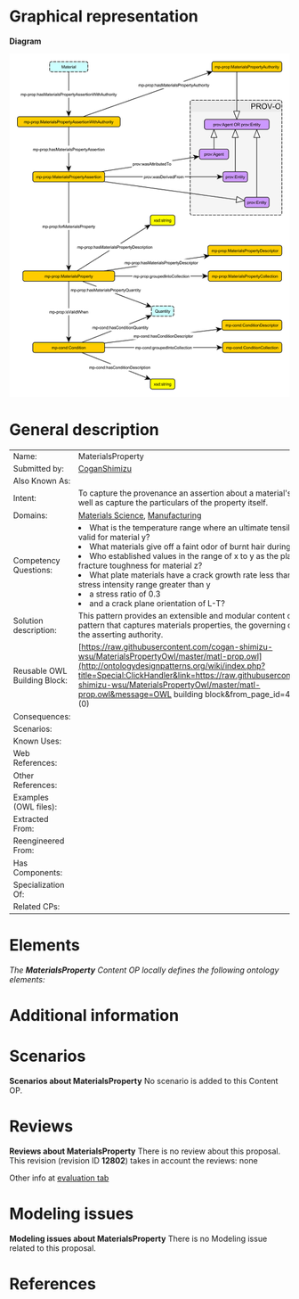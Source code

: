 #  Graphical representation


__Diagram__




[![Image:MatlPropBasic resized.png](./MatlPropBasic_resized.png)](../Image/MatlPropBasic_resized.png.md "Image:MatlPropBasic resized.png")




#  General description




|  |  |
| --- | --- |
|  Name: |  MaterialsProperty |
|  Submitted by: | [CoganShimizu](../User/CoganShimizu.md "User:CoganShimizu") |
|  Also Known As: |  |
|  Intent: |  To capture the provenance an assertion about a material's properties as well as capture the particulars of the property itself. |
|  Domains: | [Materials Science](../Community/Materials_Science.md "Community:Materials Science"), [Manufacturing](../Community/Manufacturing.md "Community:Manufacturing") |
|  Competency Questions: | <li> What is the temperature range where an ultimate tensile strength of x is valid for material y?</li><li> What materials give off a faint odor of burnt hair during a burn test?</li><li> Who established values in the range of x to y as the plane-strain fracture toughness for material z?</li><li> What plate materials have a crack growth rate less than x in air for a stress intensity range greater than y</li><li> a stress ratio of 0.3</li><li> and a crack plane orientation of L-T?</li> |
|  Solution description: |  This pattern provides an extensible and modular content ontology design pattern that captures materials properties, the governing conditions, and the asserting authority. |
|  Reusable OWL Building Block: | [https://raw.githubusercontent.com/cogan-shimizu-wsu/MaterialsPropertyOwl/master/matl-prop.owl](http://ontologydesignpatterns.org/wiki/index.php?title=Special:ClickHandler&link=https://raw.githubusercontent.com/cogan-shimizu-wsu/MaterialsPropertyOwl/master/matl-prop.owl&message=OWL building block&from_page_id=4172&update=) (0) |
|  Consequences: |  |
|  Scenarios: |  |
|  Known Uses: |  |
|  Web References: |  |
|  Other References: |  |
|  Examples (OWL files): |  |
|  Extracted From: |  |
|  Reengineered From: |  |
|  Has Components: |  |
|  Specialization Of: |  |
|  Related CPs: |  |


  




#  Elements


_The __MaterialsProperty__ Content OP locally defines the following ontology elements:_



#  Additional information


#  Scenarios



__Scenarios about MaterialsProperty__
No scenario is added to this Content OP.




#  Reviews



__Reviews about MaterialsProperty__
There is no review about this proposal.
This revision (revision ID __12802__) takes in account the reviews: none


Other info at [evaluation tab](http://ontologydesignpatterns.org/wiki/index.php?title=Submissions:MaterialsProperty&action=evaluation "http://ontologydesignpatterns.org/wiki/index.php?title=Submissions:MaterialsProperty&action=evaluation")




  




#  Modeling issues



__Modeling issues about MaterialsProperty__
There is no Modeling issue related to this proposal.




  




#  References